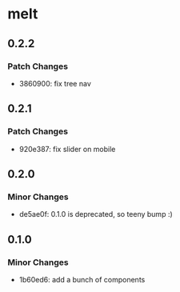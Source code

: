 # melt

## 0.2.2

### Patch Changes

- 3860900: fix tree nav

## 0.2.1

### Patch Changes

- 920e387: fix slider on mobile

## 0.2.0

### Minor Changes

- de5ae0f: 0.1.0 is deprecated, so teeny bump :)

## 0.1.0

### Minor Changes

- 1b60ed6: add a bunch of components
